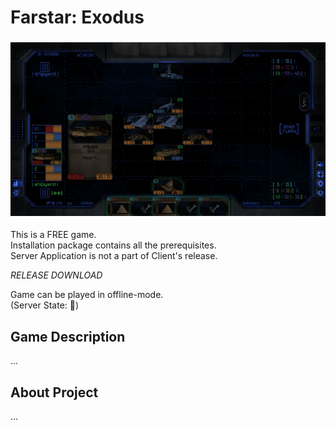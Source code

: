 # Farstar: Exodus  
  
  ![preview1](images/fs1.png)  
  
This is a FREE game.  
Installation package contains all the prerequisites.  
Server Application is not a part of Client's release.  
  
_RELEASE DOWNLOAD_  
  
Game can be played in offline-mode.  
(Server State: :red_circle:)  
  
## Game Description  
  
...  
  
## About Project  
  
...  
  
